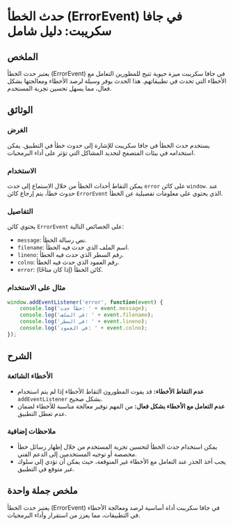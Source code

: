 <!--
Meta Description: # حدث الخطأ (ErrorEvent) في جافا سكريبت: دليل شامل ## الملخص يعتبر حدث الخطأ (ErrorEvent) في جافا سكريبت ميزة حيوية تتيح للمطورين التعامل مع الأخطاء ا...
Meta Keywords: الخطأ, حدث, الأخطاء, errorevent, على
-->

# حدث الخطأ (ErrorEvent) في جافا سكريبت: دليل شامل

## الملخص
يعتبر حدث الخطأ (ErrorEvent) في جافا سكريبت ميزة حيوية تتيح للمطورين التعامل مع الأخطاء التي تحدث في تطبيقاتهم. هذا الحدث يوفر وسيلة لرصد الأخطاء ومعالجتها بشكل فعال، مما يسهل تحسين تجربة المستخدم.

## الوثائق
### الغرض
يستخدم حدث الخطأ في جافا سكريبت للإشارة إلى حدوث خطأ في التطبيق. يمكن استخدامه في بيئات المتصفح لتحديد المشاكل التي تؤثر على أداء البرمجيات.

### الاستخدام
يمكن التقاط أحداث الخطأ من خلال الاستماع إلى حدث `error` على كائن `window`. عند حدوث خطأ، يتم إرجاع كائن `ErrorEvent` الذي يحتوي على معلومات تفصيلية عن الخطأ.

### التفاصيل
يحتوي كائن `ErrorEvent` على الخصائص التالية:
- `message`: نص رسالة الخطأ.
- `filename`: اسم الملف الذي حدث فيه الخطأ.
- `lineno`: رقم السطر الذي حدث فيه الخطأ.
- `colno`: رقم العمود الذي حدث فيه الخطأ.
- `error`: كائن الخطأ (إذا كان متاحًا).

### مثال على الاستخدام
```javascript
window.addEventListener('error', function(event) {
    console.log('خطأ حدث: ' + event.message);
    console.log('في الملف: ' + event.filename);
    console.log('في السطر: ' + event.lineno);
    console.log('في العمود: ' + event.colno);
});
```

## الشرح
### الأخطاء الشائعة
- **عدم التقاط الأخطاء:** قد يفوت المطورون التقاط الأخطاء إذا لم يتم استخدام `addEventListener` بشكل صحيح.
- **عدم التعامل مع الأخطاء بشكل فعال:** من المهم توفير معالجة مناسبة للأخطاء لضمان عدم تعطل التطبيق.

### ملاحظات إضافية
- يمكن استخدام حدث الخطأ لتحسين تجربة المستخدم من خلال إظهار رسائل خطأ مخصصة أو توجيه المستخدمين إلى الدعم الفني.
- يجب أخذ الحذر عند التعامل مع الأخطاء غير المتوقعة، حيث يمكن أن تؤدي إلى سلوك غير متوقع في التطبيق.

## ملخص جملة واحدة
يعتبر حدث الخطأ (ErrorEvent) في جافا سكريبت أداة أساسية لرصد ومعالجة الأخطاء في التطبيقات، مما يعزز من استقرار وأداء البرمجيات.